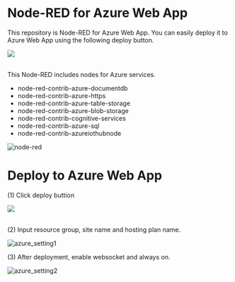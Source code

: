 # Node-RED for Azure Web App
 This repository is Node-RED for Azure Web App. You can easily deploy it to Azure Web App using the following deploy button.
 
<a href="https://portal.azure.com/#create/Microsoft.Template/uri/https%3A%2F%2Fraw.githubusercontent.com%2Fzuhito%2Fnode-red-webapp%2Fmaster%2Fazuredeploy.json" target="_blank">
    <img src="http://azuredeploy.net/deploybutton.png"/>
</a><br><br>

This Node-RED includes nodes for Azure services.
- node-red-contrib-azure-documentdb
- node-red-contrib-azure-https
- node-red-contrib-azure-table-storage
- node-red-contrib-azure-blob-storage
- node-red-contrib-cognitive-services
- node-red-contrib-azure-sql
- node-red-contrib-azureiothubnode

![node-red](https://raw.githubusercontent.com/zuhito/node-red-webapp/master/nodered.png)

# Deploy to Azure Web App
(1) Click deploy buttion

<a href="https://portal.azure.com/#create/Microsoft.Template/uri/https%3A%2F%2Fraw.githubusercontent.com%2Fzuhito%2Fnode-red-webapp%2Fmaster%2Fazuredeploy.json" target="_blank">
    <img src="http://azuredeploy.net/deploybutton.png"/>
</a><br><br>

(2) Input resource group, site name and hosting plan name.

![azure_setting1](https://raw.githubusercontent.com/zuhito/node-red-webapp/master/azure_setting1.png)

(3) After deployment, enable websocket and always on.

![azure_setting2](https://raw.githubusercontent.com/zuhito/node-red-webapp/master/azure_setting2.png)
